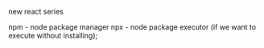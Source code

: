 new react series

npm - node package manager
npx - node package executor (if we want to execute without installing);